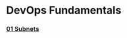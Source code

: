 # DevOps Fundamentals
### [01 Subnets](https://github.com/MikeBakinovski/DevOps_Fundamentals/blob/main/01%20Subnets_Homework/README.md)</br>
